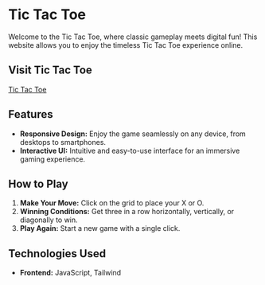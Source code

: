 # Tic Tac Toe

Welcome to the Tic Tac Toe, where classic gameplay meets digital fun! This website allows you to enjoy the timeless Tic Tac Toe experience online.

## Visit Tic Tac Toe

<a href="https://harshvardhan32.github.io/TIC_TAC_TOE/" target='_blank'>Tic Tac Toe</a>

## Features

- **Responsive Design:** Enjoy the game seamlessly on any device, from desktops to smartphones.
- **Interactive UI:** Intuitive and easy-to-use interface for an immersive gaming experience.

## How to Play

1. **Make Your Move:** Click on the grid to place your X or O.
2. **Winning Conditions:** Get three in a row horizontally, vertically, or diagonally to win.
3. **Play Again:** Start a new game with a single click.

## Technologies Used

- **Frontend:** JavaScript, Tailwind
